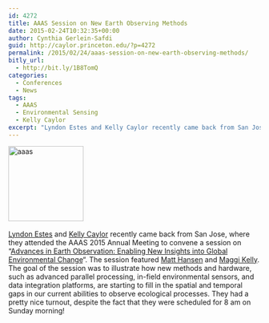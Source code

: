 ```yaml
---
id: 4272
title: AAAS Session on New Earth Observing Methods
date: 2015-02-24T10:32:35+00:00
author: Cynthia Gerlein-Safdi
guid: http://caylor.princeton.edu/?p=4272
permalink: /2015/02/24/aaas-session-on-new-earth-observing-methods/
bitly_url:
  - http://bit.ly/1B8TomQ
categories:
  - Conferences
  - News
tags:
  - AAAS
  - Environmental Sensing
  - Kelly Caylor
excerpt: "Lyndon Estes and Kelly Caylor recently came back from San Jose, where they attended the AAAS 2015 Annual Meeting to convene a session on 'Advances in Earth Observation: Enabling New Insights into Global Environmental Change'."
---
```

[<img class="alignleft wp-image-4273 size-thumbnail" src="http://caylor.eri.ucsb.edu/wp-content/uploads/2015/02/aaas-150x150.jpg" alt="aaas" width="150" height="150" />](http://caylor.eri.ucsb.edu/wp-content/uploads/2015/02/aaas.jpg) 

<a href="http://caylor.eri.ucsb.edu/portfolio-item/lyndon-estes/" target="_blank">Lyndon Estes</a> and <a href="http://caylor.eri.ucsb.edu/portfolio-item/kelly-caylor-associate-professor/" target="_blank">Kelly Caylor</a> recently came back from San Jose, where they attended the AAAS 2015 Annual Meeting to convene a session on “[Advances in Earth Observation: Enabling New Insights into Global Environmental Change](https://aaas.confex.com/aaas/2015/webprogram/Session9691.html)“.<!--more--> The session featured [Matt Hansen](http://geog.umd.edu/facultyprofile/Hansen/Matthew%20C.) and [Maggi Kelly](http://kellylab.berkeley.edu/). The goal of the session was to illustrate how new methods and hardware, such as advanced parallel processing, in-field environmental sensors, and data integration platforms, are starting to fill in the spatial and temporal gaps in our current abilities to observe ecological processes. They had a pretty nice turnout, despite the fact that they were scheduled for 8 am on Sunday morning!
